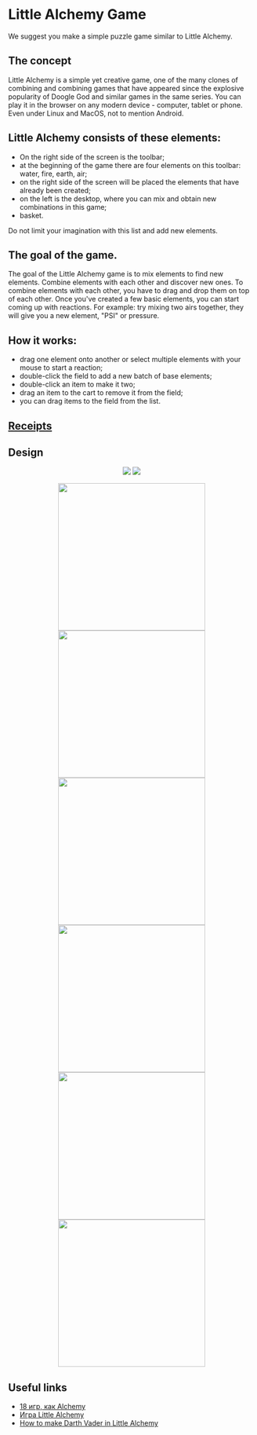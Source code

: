 # Little Alchemy Game

We suggest you make a simple puzzle game similar to Little Alchemy.  

## The concept 

Little Alchemy is a simple yet creative game, one of the many clones of combining and combining games that have appeared since the explosive popularity of Doogle God and similar games in the same series. You can play it in the browser on any modern device - computer, tablet or phone. Even under Linux and MacOS, not to mention Android.

## Little Alchemy consists of these elements:

- On the right side of the screen is the toolbar;
- at the beginning of the game there are four elements on this toolbar: water, fire, earth, air;
- on the right side of the screen will be placed the elements that have already been created;
- on the left is the desktop, where you can mix and obtain new combinations in this game;
- basket.

Do not limit your imagination with this list and add new elements.

## The goal of the game.

The goal of the Little Alchemy game is to mix elements to find new elements. Combine elements with each other and discover new ones. To combine elements with each other, you have to drag and drop them on top of each other. Once you've created a few basic elements, you can start coming up with reactions. For example:
try mixing two airs together, they will give you a new element, "PSI" or pressure.

## How it works:

- drag one element onto another or select multiple elements with your mouse to start a reaction;
- double-click the field to add a new batch of base elements;
- double-click an item to make it two;
- drag an item to the cart to remove it from the field;
- you can drag items to the field from the list.

## [Receipts](receipts.txt)

## Design

<p align="center">
 <img src="screenshot-littlealchemy.com-2021.01.12-20_48_10.png" />
 <img src="screenshot-littlealchemy2.com-2021.01.12-20_47_14.png" />
 </p>
<p align="center">
 <img src="photo_2021-01-12 18.35.38.jpeg" width="300"/>
 <img src="photo_2021-01-12 18.35.40.jpeg" width="300"/>
 <img src="photo_2021-01-12 18.35.41.jpeg" width="300"/>
 <img src="photo_2021-01-12 18.35.42.jpeg" width="300"/>
 <img src="photo_2021-01-12 18.35.43.jpeg" width="300"/>
 <img src="photo_2021-01-12 18.35.44.jpeg" width="300"/>

</p>

## Useful links

- [18 игр, как Alchemy](https://ru.trend-top.com/18-games-like-alxemy)
- [Игра Little Alchemy](https://littlealchemy.com/)
- [How to make Darth Vader in Little Alchemy](https://www.youtube.com/watch?v=wxy3AmbcoRA&ab_channel=GambleDude)
